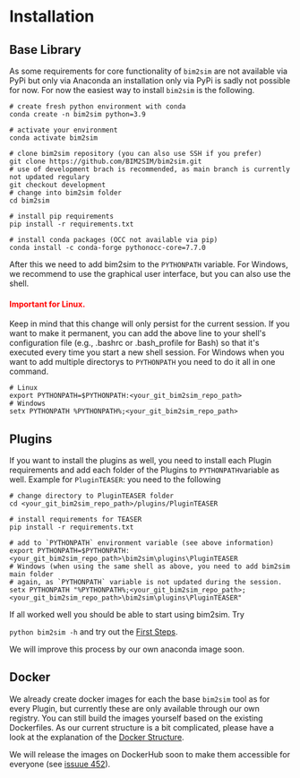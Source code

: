 # Installation

## Base Library

As some requirements for core functionality of `bim2sim` are not available via
PyPi but only via Anaconda an installation only via PyPi is sadly not possible
for now.
For now the easiest way to install `bim2sim` is the following.
```shell
# create fresh python environment with conda 
conda create -n bim2sim python=3.9

# activate your environment
conda activate bim2sim

# clone bim2sim repository (you can also use SSH if you prefer)
git clone https://github.com/BIM2SIM/bim2sim.git
# use of development brach is recommended, as main branch is currently not updated regulary
git checkout development
# change into bim2sim folder
cd bim2sim

# install pip requirements
pip install -r requirements.txt

# install conda packages (OCC not available via pip)
conda install -c conda-forge pythonocc-core=7.7.0
```
After this we need to add bim2sim to the `PYTHONPATH` variable. For Windows, we 
recommend to use the graphical user interface, but you can also use the shell.
#### <span style="color:red">Important for Linux.</span>
Keep in mind that this change will only persist for the current session.
If you want to make it permanent, you can add the above line to your shell's 
configuration file (e.g., .bashrc or .bash_profile for Bash) so that it's 
executed every time you start a new shell session.
For Windows when you want to add multiple directorys to `PYTHONPATH` you need to
do it all in one command.

```shell
# Linux
export PYTHONPATH=$PYTHONPATH:<your_git_bim2sim_repo_path>
# Windows
setx PYTHONPATH %PYTHONPATH%;<your_git_bim2sim_repo_path>
```

## Plugins
If you want to install the plugins as well, you need to install each Plugin requirements and 
add each folder of the Plugins to `PYTHONPATH`variable as well.
Example for `PluginTEASER`: you need to the following
```shell
# change directory to PluginTEASER folder
cd <your_git_bim2sim_repo_path>/plugins/PluginTEASER

# install requirements for TEASER
pip install -r requirements.txt

# add to `PYTHONPATH` environment variable (see above information)
export PYTHONPATH=$PYTHONPATH:<your_git_bim2sim_repo_path>\bim2sim\plugins\PluginTEASER
# Windows (when using the same shell as above, you need to add bim2sim main folder
# again, as `PYTHONPATH` variable is not updated during the session.
setx PYTHONPATH "%PYTHONPATH%;<your_git_bim2sim_repo_path>;<your_git_bim2sim_repo_path>\bim2sim\plugins\PluginTEASER"
```


[//]: # (### Outdated )

[//]: # (```)

[//]: # (# create fresh python environment with conda )

[//]: # (conda create -n bim2sim python=3.9)

[//]: # ()
[//]: # (# activate your environment)

[//]: # (conda activate bim2sim)

[//]: # ()
[//]: # (# clone bim2sim repository &#40;you can also use SSH if you prefer&#41;)

[//]: # (git clone https://github.com/BIM2SIM/bim2sim.git)

[//]: # (cd bim2sim)

[//]: # ()
[//]: # (# go into main directory of the repo where setup.py is stored and run)

[//]: # (python setup.py install)

[//]: # ()
[//]: # (# afterwards install the packages which are installable via pip)

[//]: # (conda install -c conda-forge pythonocc-core=7.6.2 -y)

[//]: # (conda install -c conda-forge ifcopenshell -y)

[//]: # (```)

If all worked well you should be able to start using bim2sim. Try

`python bim2sim -h` and try out the [First Steps](First_steps).   

We will improve this process by our own anaconda image soon.

## Docker

We already create docker images for each the base `bim2sim` tool as for every
Plugin, but currently these are only available through our own registry. You can
still build the images yourself based on the existing Dockerfiles. As our
current structure is a bit complicated, please have a look at the explanation of
the [Docker Structure](docker_structure).

We will release the images on DockerHub soon to make them accessible for
everyone (see [issuue 452](https://github.com/BIM2SIM/bim2sim/issues/452)). 
